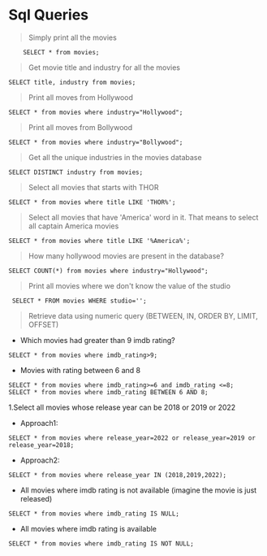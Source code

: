 # Sql Queries  
> Simply print all the movies 
```
	SELECT * from movies;
```
>Get movie title and industry for all the movies
```
SELECT title, industry from movies;

```
>Print all moves from Hollywood 
```
SELECT * from movies where industry="Hollywood";
```
>Print all moves from Bollywood 
```
SELECT * from movies where industry="Bollywood";
```
>Get all the unique industries in the movies database
```
SELECT DISTINCT industry from movies;
```
>Select all movies that starts with THOR
```
SELECT * from movies where title LIKE 'THOR%';
```
>Select all movies that have 'America' word in it. That means to select all captain America movies
```
SELECT * from movies where title LIKE '%America%';

```
>How many hollywood movies are present in the database?
```
SELECT COUNT(*) from movies where industry="Hollywood";
```
>Print all  movies where we don't know the value of the studio
```
 SELECT * FROM movies WHERE studio='';

```
>Retrieve data using numeric query (BETWEEN, IN, ORDER BY, LIMIT, OFFSET)
- Which movies had greater than 9 imdb rating?
```
SELECT * from movies where imdb_rating>9;

```
- Movies with rating between 6 and 8
```
SELECT * from movies where imdb_rating>=6 and imdb_rating <=8;
SELECT * from movies where imdb_rating BETWEEN 6 AND 8;

```
1.Select all movies whose release year can be 2018 or 2019 or 2022
 - Approach1:
 ```
 SELECT * from movies where release_year=2022 or release_year=2019 or release_year=2018;
 ```
 - Approach2:
```
SELECT * from movies where release_year IN (2018,2019,2022);
```
- All movies where imdb rating is not available (imagine the movie is just released)
```
SELECT * from movies where imdb_rating IS NULL;
```
- All movies where imdb rating is available 
```
SELECT * from movies where imdb_rating IS NOT NULL;
```


